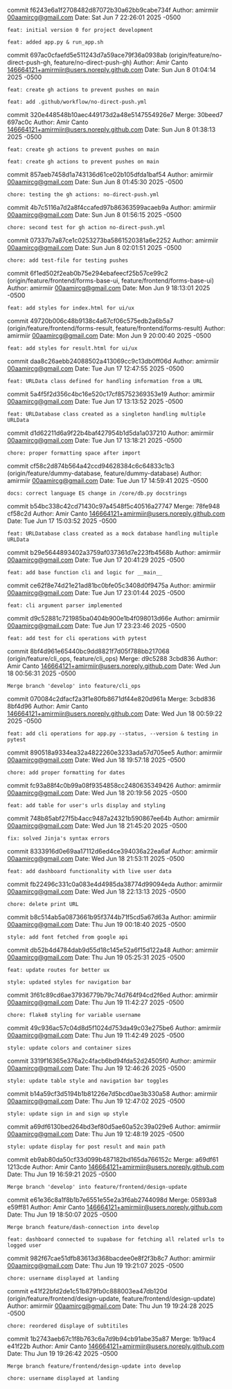 commit f6243e6a1f2708482d87072b30a62bb9cabe734f
Author: amirmiir <00aamircg@gmail.com>
Date:   Sat Jun 7 22:26:01 2025 -0500

    feat: initial version 0 for project development
    
    feat: added app.py & run_app.sh

commit 697ac0cfaefd5e511243d7a59ace79f36a0938ab (origin/feature/no-direct-push-gh, feature/no-direct-push-gh)
Author: Amir Canto <146664121+amirmiir@users.noreply.github.com>
Date:   Sun Jun 8 01:04:14 2025 -0500

    feat: create gh actions to prevent pushes on main
    
    feat: add .github/workflow/no-direct-push.yml

commit 320e448548b10aec449173d2a48e5147554926e7
Merge: 30beed7 697ac0c
Author: Amir Canto <146664121+amirmiir@users.noreply.github.com>
Date:   Sun Jun 8 01:38:13 2025 -0500

    feat: create gh actions to prevent pushes on main
    
    feat: create gh actions to prevent pushes on main

commit 857aeb7458d1a743136d61ce02b105dfda1baf54
Author: amirmiir <00aamircg@gmail.com>
Date:   Sun Jun 8 01:45:30 2025 -0500

    chore: testing the gh actions: no-direct-push.yml

commit 4b7c5116a7d2a8f4ccafed97b86363599acaeb9a
Author: amirmiir <00aamircg@gmail.com>
Date:   Sun Jun 8 01:56:15 2025 -0500

    chore: second test for gh action no-direct-push.yml

commit 07337b7a87ce1c0253273ba5861520381a6e2252
Author: amirmiir <00aamircg@gmail.com>
Date:   Sun Jun 8 02:01:51 2025 -0500

    chore: add test-file for testing pushes

commit 6f1ed502f2eab0b75e294ebafeecf25b57ce99c2 (origin/feature/frontend/forms-base-ui, feature/frontend/forms-base-ui)
Author: amirmiir <00aamircg@gmail.com>
Date:   Mon Jun 9 18:13:01 2025 -0500

    feat: add styles for index.html for ui/ux

commit 49720b006c48b9138c4a67cf06c575edb2a6b5a7 (origin/feature/frontend/forms-result, feature/frontend/forms-result)
Author: amirmiir <00aamircg@gmail.com>
Date:   Mon Jun 9 20:00:40 2025 -0500

    feat: add styles for result.html for ui/ux

commit daa8c26aebb24088502a413069cc9c13db0ff06d
Author: amirmiir <00aamircg@gmail.com>
Date:   Tue Jun 17 12:47:55 2025 -0500

    feat: URLData class defined for handling information from a URL

commit 5a4f5f2d356c4bc16e520c17cf85752369353e19
Author: amirmiir <00aamircg@gmail.com>
Date:   Tue Jun 17 13:13:52 2025 -0500

    feat: URLDatabase class created as a singleton handling multiple URLData

commit d1d62211d6a9f22b4baf427954b1d5da1a037210
Author: amirmiir <00aamircg@gmail.com>
Date:   Tue Jun 17 13:18:21 2025 -0500

    chore: proper formatting space after import

commit cf58c2d874b564a42ccd94628384c6c64833c1b3 (origin/feature/dummy-database, feature/dummy-database)
Author: amirmiir <00aamircg@gmail.com>
Date:   Tue Jun 17 14:59:41 2025 -0500

    docs: correct language ES change in /core/db.py docstrings

commit b54bc338c42cd71430c97a4548f5c40516a27747
Merge: 78fe948 cf58c2d
Author: Amir Canto <146664121+amirmiir@users.noreply.github.com>
Date:   Tue Jun 17 15:03:52 2025 -0500

    feat: URLDatabase class created as a mock database handling multiple URLData

commit b29e5644893402a3759af037361d7e223fb4568b
Author: amirmiir <00aamircg@gmail.com>
Date:   Tue Jun 17 20:41:29 2025 -0500

    feat: add base function cli and logic for __main__

commit ce62f8e74d21e21ad81bc0bfe05c3408d0f9475a
Author: amirmiir <00aamircg@gmail.com>
Date:   Tue Jun 17 23:01:44 2025 -0500

    feat: cli argument parser implemented

commit d9c52881c721985ba0404b900e1b4f098013d66e
Author: amirmiir <00aamircg@gmail.com>
Date:   Tue Jun 17 23:23:46 2025 -0500

    feat: add test for cli operations with pytest

commit 8bf4d961e65440bc9dd8821f7d05f788bb217068 (origin/feature/cli_ops, feature/cli_ops)
Merge: d9c5288 3cbd836
Author: Amir Canto <146664121+amirmiir@users.noreply.github.com>
Date:   Wed Jun 18 00:56:31 2025 -0500

    Merge branch 'develop' into feature/cli_ops

commit 070084c2dfacf2a3f1e80fb8671df44e820d961a
Merge: 3cbd836 8bf4d96
Author: Amir Canto <146664121+amirmiir@users.noreply.github.com>
Date:   Wed Jun 18 00:59:22 2025 -0500

    feat: add cli operations for app.py --status, --version & testing in pytest

commit 890518a9334ea32a4822260e3233ada57d705ee5
Author: amirmiir <00aamircg@gmail.com>
Date:   Wed Jun 18 19:57:18 2025 -0500

    chore: add proper formatting for dates

commit fc93a88f4c0b99a08f9354858cc2480635349426
Author: amirmiir <00aamircg@gmail.com>
Date:   Wed Jun 18 20:19:56 2025 -0500

    feat: add table for user's urls display and styling

commit 748b85abf27f5b4acc9487a24321b590867ee64b
Author: amirmiir <00aamircg@gmail.com>
Date:   Wed Jun 18 21:45:20 2025 -0500

    fix: solved Jinja's syntax errors

commit 8333916d0e69aa17112d6ed4ce394036a22ea6af
Author: amirmiir <00aamircg@gmail.com>
Date:   Wed Jun 18 21:53:11 2025 -0500

    feat: add dashboard functionality with live user data

commit fb22496c331c0a083e4d4985da38774d99094eda
Author: amirmiir <00aamircg@gmail.com>
Date:   Wed Jun 18 22:13:13 2025 -0500

    chore: delete print URL

commit b8c514ab5a0873661b95f3744b71f5cd5a67d63a
Author: amirmiir <00aamircg@gmail.com>
Date:   Thu Jun 19 00:18:40 2025 -0500

    style: add font fetched from google api

commit db52b4d4784dab9d55d18c145e52a6f15d122a48
Author: amirmiir <00aamircg@gmail.com>
Date:   Thu Jun 19 05:25:31 2025 -0500

    feat: update routes for better ux
    
    style: updated styles for navigation bar

commit 3f61c89cd6ae37936779b79c74d764f94cd2f6ed
Author: amirmiir <00aamircg@gmail.com>
Date:   Thu Jun 19 11:42:27 2025 -0500

    chore: flake8 styling for variable username

commit 49c936ac57c04d8d5f1024d753da49c03e275be6
Author: amirmiir <00aamircg@gmail.com>
Date:   Thu Jun 19 11:42:49 2025 -0500

    style: update colors and container sizes

commit 3319f16365e376a2c4facb6bd94fda52d24505f0
Author: amirmiir <00aamircg@gmail.com>
Date:   Thu Jun 19 12:46:26 2025 -0500

    style: update table style and navigation bar toggles

commit b14a59cf3d5194b1b81226e7d5bcd0ae3b330a58
Author: amirmiir <00aamircg@gmail.com>
Date:   Thu Jun 19 12:47:02 2025 -0500

    style: update sign in and sign up style

commit a69df6130bed264bd3ef80d5ae60a52c39a029e6
Author: amirmiir <00aamircg@gmail.com>
Date:   Thu Jun 19 12:48:19 2025 -0500

    style: update display for post result and main path

commit eb9ab80da50cf33d099b487182bd165da766152c
Merge: a69df61 1213cde
Author: Amir Canto <146664121+amirmiir@users.noreply.github.com>
Date:   Thu Jun 19 16:59:21 2025 -0500

    Merge branch 'develop' into feature/frontend/design-update

commit e61e36c8a1f8b1b7e6551e55e2a3f6ab2744098d
Merge: 05893a8 e59ff81
Author: Amir Canto <146664121+amirmiir@users.noreply.github.com>
Date:   Thu Jun 19 18:50:07 2025 -0500

    Merge branch feature/dash-connection into develop
    
    feat: dashboard connected to supabase for fetching all related urls to logged user

commit 982f67cae51dfb83613d368bacdee0e8f2f3b8c7
Author: amirmiir <00aamircg@gmail.com>
Date:   Thu Jun 19 19:21:07 2025 -0500

    chore: username displayed at landing

commit e41f22bfd2de1c51b879fb0c888003ea47db120d (origin/feature/frontend/design-update, feature/frontend/design-update)
Author: amirmiir <00aamircg@gmail.com>
Date:   Thu Jun 19 19:24:28 2025 -0500

    chore: reordered displaye of subtitiles

commit 1b2743aeb67c1f8b763c6a7d9b94cb91abe35a87
Merge: 1b19ac4 e41f22b
Author: Amir Canto <146664121+amirmiir@users.noreply.github.com>
Date:   Thu Jun 19 19:26:42 2025 -0500

    Merge branch feature/frontend/design-update into develop
    
    chore: username displayed at landing
